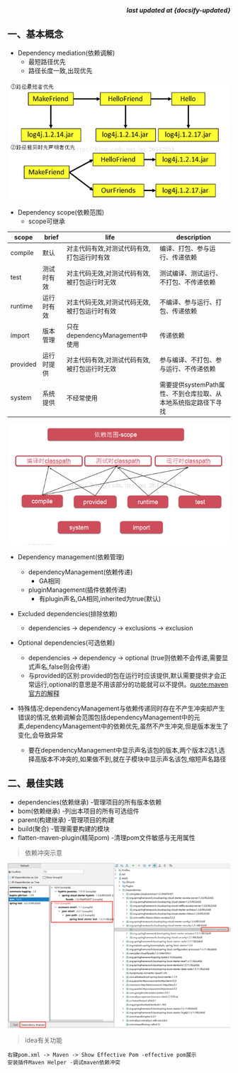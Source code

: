 <p align="right"><b><em>last updated at {docsify-updated}</em></b></p>

## 一、基本概念

* Dependency mediation(依赖调解)
    * 最短路径优先
    * 路径长度一致,出现优先
    
![](../asset/classroom101/maven_mediation_01.png)

* Dependency scope(依赖范围)
    * scope可继承

scope|brief|life|description
---|---|---|---
compile|默认|对主代码有效,对测试代码有效,打包运行时有效|编译、打包、参与运行、传递依赖
test|测试时有效|对主代码无效,对测试代码有效,被打包运行时无效|测试编译、测试运行、不打包、不传递依赖
runtime|运行时有效|对主代码无效,对测试代码无效,被打包运行时有效|不编译、参与运行、打包、传递依赖
import|版本管理|只在dependencyManagement中使用|传递依赖
provided|运行时提供|对主代码有效,对测试代码有效,被打包运行时无效|参与编译、不打包、参与运行、不传递依赖
system|系统提供|不经常使用|需要提供systemPath属性、不到仓库拉取、从本地系统指定路径下寻找

![](../asset/classroom101/maven_scope_01.png)

* Dependency management(依赖管理)
    * dependencyManagement(依赖传递)
        * GA相同
    * pluginManagement(插件依赖传递)
        * 有plugin声名,GA相同,inherited为true(默认)
* Excluded dependencies(排除依赖)
    * dependencies -> dependency -> exclusions -> exclusion
* Optional dependencies(可选依赖)
    * dependencies -> dependency -> optional (true则依赖不会传递,需要显式声名,false则会传递)
    * 与provided的区别:provided的包在运行时应该提供,默认需要提供才会正常运行,optional的意思是不用该部分的功能就可以不提供。[quote:maven官方的解释](http://maven.apache.org/guides/introduction/introduction-to-optional-and-excludes-dependencies.html)
    
* 特殊情况:dependencyManagement与依赖传递同时存在不产生冲突却产生错误的情况,依赖调解会范围包括dependencyManagement中的元素,dependencyManagement中的依赖优先,虽然不产生冲突,但是版本发生了变化,会导致异常
    * 要在dependencyManagement中显示声名该包的版本,两个版本2选1,选择高版本不冲突的,如果做不到,就在子模块中显示声名该包,缩短声名路径

## 二、最佳实践
* dependencies(依赖继承) -管理项目的所有版本依赖
* bom(依赖继承) -列出本项目的所有可选组件
* parent(构建继承) -管理项目的构建
* build(聚合) -管理需要构建的模块
* flatten-maven-plugin(精简pom) -清理pom文件敏感与无用属性

> 依赖冲突示意

![](../asset/classroom101/maven_dependency_conflict.png)

> idea有关功能

```
右键pom.xml -> Maven -> Show Effective Pom -effective pom展示
安装插件Maven Helper -调试maven依赖冲突
```